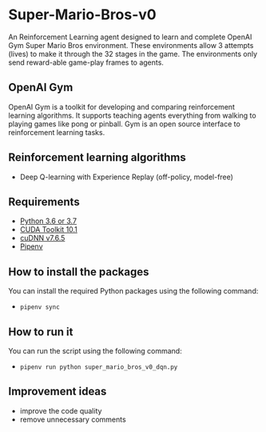 # Super-Mario-Bros-v0
An Reinforcement Learning agent designed to learn and complete OpenAI Gym Super Mario Bros environment. These environments allow 3 attempts (lives) to make it through the 32 stages in the game. The environments only send reward-able game-play frames to agents.

## OpenAI Gym
OpenAI Gym is a toolkit for developing and comparing reinforcement learning algorithms. It supports teaching agents everything from walking to playing games like pong or pinball. Gym is an open source interface to reinforcement learning tasks.

## Reinforcement learning algorithms
- Deep Q-learning with Experience Replay (off-policy, model-free)

## Requirements
- [Python 3.6 or 3.7](https://www.python.org/downloads/release/python-360/)
- [CUDA Toolkit 10.1](https://developer.nvidia.com/cuda-10.1-download-archive-base)
- [cuDNN v7.6.5](https://developer.nvidia.com/cuda-10.1-download-archive-base)
- [Pipenv](https://pypi.org/project/pipenv/)

## How to install the packages
You can install the required Python packages using the following command:
- `pipenv sync`

## How to run it
You can run the script using the following command: 
- `pipenv run python super_mario_bros_v0_dqn.py`

## Improvement ideas
- improve the code quality
- remove unnecessary comments
